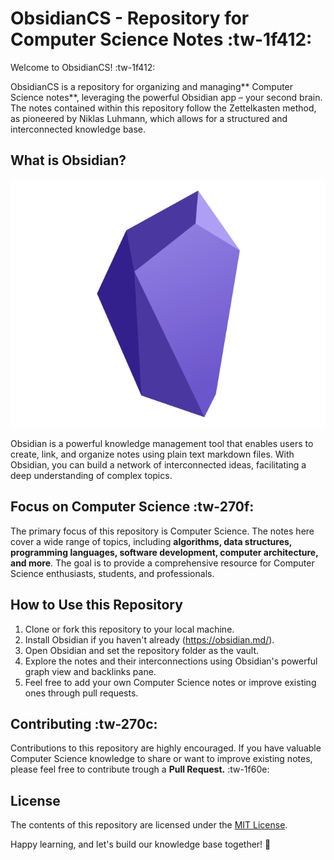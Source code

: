 # ObsidianCS - Repository for Computer Science Notes :tw-1f412:
 
Welcome to ObsidianCS! :tw-1f412:

ObsidianCS is a repository for organizing and managing** Computer Science notes**, leveraging the powerful Obsidian app – your second brain. The notes contained within this repository follow the Zettelkasten method, as pioneered by Niklas Luhmann, which allows for a structured and interconnected knowledge base.

## What is Obsidian? 

![Obsidian Screenshot](ObsidianLogo.png)

Obsidian is a powerful knowledge management tool that enables users to create, link, and organize notes using plain text markdown files. With Obsidian, you can build a network of interconnected ideas, facilitating a deep understanding of complex topics.

## Focus on Computer Science :tw-270f: 


The primary focus of this repository is Computer Science. The notes here cover a wide range of topics, including **algorithms, data structures, programming languages, software development, computer architecture, and more**. The goal is to provide a comprehensive resource for Computer Science enthusiasts, students, and professionals.

## How to Use this Repository

1. Clone or fork this repository to your local machine.
2. Install Obsidian if you haven't already (https://obsidian.md/).
3. Open Obsidian and set the repository folder as the vault.
4. Explore the notes and their interconnections using Obsidian's powerful graph view and backlinks pane.
5. Feel free to add your own Computer Science notes or improve existing ones through pull requests.

## Contributing :tw-270c: 

Contributions to this repository are highly encouraged. If you have valuable Computer Science knowledge to share or want to improve existing notes, please feel free to contribute trough a **Pull Request.** :tw-1f60e: 
## License

The contents of this repository are licensed under the [MIT License](LICENSE).

Happy learning, and let's build our knowledge base together! 🚀

